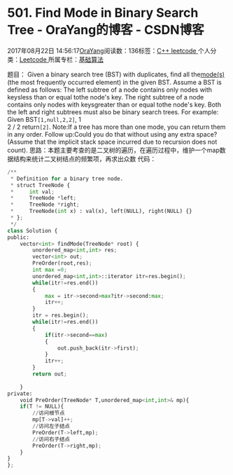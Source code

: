 
# 501. Find Mode in Binary Search Tree - OraYang的博客 - CSDN博客

2017年08月22日 14:56:17[OraYang](https://me.csdn.net/u010665216)阅读数：136标签：[C++																](https://so.csdn.net/so/search/s.do?q=C++&t=blog)[leetcode																](https://so.csdn.net/so/search/s.do?q=leetcode&t=blog)[
							](https://so.csdn.net/so/search/s.do?q=C++&t=blog)个人分类：[Leetcode																](https://blog.csdn.net/u010665216/article/category/7026962)
所属专栏：[基础算法](https://blog.csdn.net/column/details/16604.html)



题目：
Given a binary search tree (BST) with duplicates, find all the[mode(s)](https://en.wikipedia.org/wiki/Mode_(statistics))(the most frequently occurred element)
 in the given BST.
Assume a BST is defined as follows:
The left subtree of a node contains only nodes with keysless than or equal tothe node's key.
The right subtree of a node contains only nodes with keysgreater than or equal tothe node's key.
Both the left and right subtrees must also be binary search trees.
For example:
Given BST`[1,null,2,2]`,
1
    \
     2
    /
   2
return`[2]`.
Note:If a tree has more than one mode, you can return them in any order.
Follow up:Could you do that without using any extra space? (Assume that the implicit stack space incurred due to recursion does not count).
思路：本题主要考查的是二叉树的遍历，在遍历过程中，维护一个map数据结构来统计二叉树结点的频繁项，再求出众数
代码：

```python
/**
 * Definition for a binary tree node.
 * struct TreeNode {
 *     int val;
 *     TreeNode *left;
 *     TreeNode *right;
 *     TreeNode(int x) : val(x), left(NULL), right(NULL) {}
 * };
 */
class Solution {
public:
    vector<int> findMode(TreeNode* root) {
        unordered_map<int,int> res;
        vector<int> out;
        PreOrder(root,res);
        int max =0;
        unordered_map<int,int>::iterator itr=res.begin();
        while(itr!=res.end())
        {
            max = itr->second>max?itr->second:max;
            itr++;
        }   
        itr = res.begin();
        while(itr!=res.end())
        {
            if(itr->second==max)
            {
                out.push_back(itr->first);
            }
            itr++;
        }
        return out;
        
    }
private:
    void PreOrder(TreeNode* T,unordered_map<int,int>& mp){
    if(T != NULL){  
        //访问根节点  
        mp[T->val]++;  
        //访问左子结点  
        PreOrder(T->left,mp);  
        //访问右子结点  
        PreOrder(T->right,mp);  
    }
}
};
```


